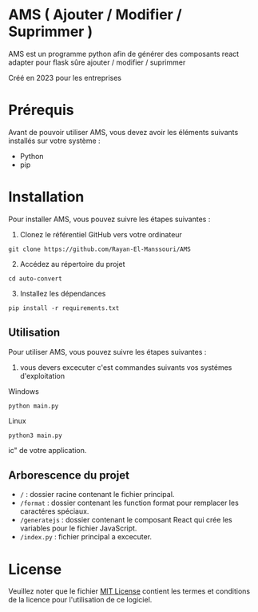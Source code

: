 # AMS ( Ajouter / Modifier / Suprimmer )

AMS est un programme python afin de générer des composants react adapter pour flask sûre ajouter / modifier / suprimmer

Créé en 2023 pour les entreprises

# Prérequis

Avant de pouvoir utiliser AMS, vous devez avoir les éléments suivants installés sur votre système :

- Python
- pip

# Installation

Pour installer AMS, vous pouvez suivre les étapes suivantes :

1. Clonez le référentiel GitHub vers votre ordinateur

```white
git clone https://github.com/Rayan-El-Manssouri/AMS
```

2. Accédez au répertoire du projet

```white
cd auto-convert
```

3. Installez les dépendances

```white
pip install -r requirements.txt
```

## Utilisation


Pour utiliser AMS, vous pouvez suivre les étapes suivantes :

1. vous devers excecuter c'est commandes suivants  vos systémes d'exploitation

Windows

```white
python main.py
```

Linux

```white
python3 main.py
```


ic" de votre application.

## Arborescence du projet

- `/` : dossier racine contenant le fichier principal.
- `/format` : dossier contenant les function format pour remplacer les caractéres spéciaux.
- `/generatejs` : dossier contenant le composant React qui crée les variables pour le fichier JavaScript.
- `/index.py` : fichier principal a excecuter.

# License

Veuillez noter que le fichier [MIT License](https://github.com/Rayan-El-Manssouri/Auto-Convert/blob/master/LICENSE.) contient les termes et conditions de la licence pour l'utilisation de ce logiciel.
